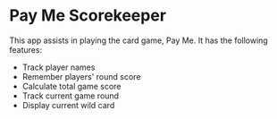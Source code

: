 <h1>Pay Me Scorekeeper</h1>
<p>This app assists in playing the card game, Pay Me. It has the following features:
<ul>
    <li>Track player names</li>
    <li>Remember players' round score</li>
    <li>Calculate total game score</li>
    <li>Track current game round</li>
    <li>Display current wild card</li>
</ul>

